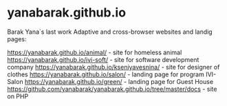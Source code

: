 # yanabarak.github.io
Barak Yana`s last work
  Adaptive and cross-browser websites and landig pages:
 
https://yanabarak.github.io/animal/ - site for homeless animal
https://yanabarak.github.io/ivi-soft/ - site for software development company
https://yanabarak.github.io/kseniyavesnina/ - site for designer of clothes
https://yanabarak.github.io/salon/ - landing page for program IVI-Salon
https://yanabarak.github.io/green/ - landing page for Guest House
https://github.com/yanabarak/yanabarak.github.io/tree/master/docs - site on PHP
